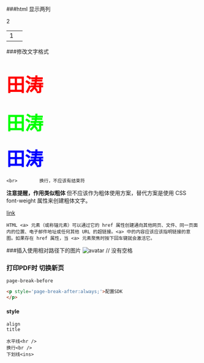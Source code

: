 



###html 显示两列
<html>
    <table style="margin-left: auto; margin-right: auto;">
        <tr>
            <td>
			1
            </td>
			2
			<td>
			</td>
        </tr>
    </table>
</html>

###修改文字格式
<h1><font face="黑体" size="7" color="#FF0000" >田涛</font></h1>
<h2><font face="" size="7" color="#00FF00" >田涛</font></h2>
<h3><font face="正楷" size="7" color="#0000FF" >田涛</font></h3>


	<br>		换行，不应该有结束符

<b> 注意提醒，作用类似粗体 </b>			但不应该作为粗体使用方案，替代方案是使用 CSS font-weight 属性来创建粗体文字。

<a href="#属性">link</a>

	HTML <a> 元素（或称锚元素）可以通过它的 href 属性创建通向其他网页、文件、同一页面内的位置、电子邮件地址或任何其他 URL 的超链接。<a> 中的内容应该应该指明链接的意图。如果存在 href 属性，当 <a> 元素聚焦时按下回车键就会激活它。

###插入使用相对路径下的图片
	![avatar](a-simple-makefile.gif)  // 没有空格

### 打印PDF时 切换新页
	page-break-before
```HTML
<p style='page-break-after:always;'>配置SDK
</p>
```
#### style
	align
	title

	水平线<hr />
	换行<br />
	下划线<ins>


